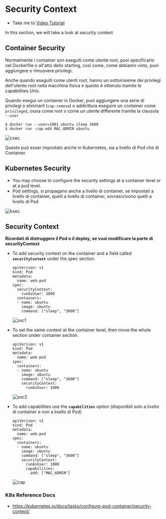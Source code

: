 # Security Context
  - Take me to [Video Tutorial](https://kodekloud.com/topic/security-contexts-2/)
  
In this section, we will take a look at security context

## Container Security



Normalmente i container son eseguiti come utente root, puoi specificarlo nel Dockerfile o
all'atto dello starting, così come, come abbiamo visto, puoi aggiungere o rimuovere privilegi.

Anche quando eseguiti come utenti root, hanno un sottoinsieme dei privilegi dell'utente root nella macchina
fisica e questo è ottenuto tramite le capabilities Unix.

Quando esegui un container in Docker, puoi aggiungere una serie di privilegi o eliminarli (`cap-remove`)
o addirittura eseguire un container come `privileged`, ossia come root o come un utente differente
tramite la clausola `--user`

 ```
 $ docker run --user=1001 ubuntu sleep 3600
 $ docker run -cap-add MAC_ADMIN ubuntu
 ```
 
 ![csec](../../images/csec.PNG)
 
Questo può esser impostato anche in Kubernetes, sia a livello di Pod che di Container.

## Kubernetes Security
- You may choose to configure the security settings at a container level or at a pod level.
- Pod settings, si propagano anche a livello di container, se impostati a livello di container, quelli a livello
di container, sovrascrivono quelli a livello di Pod

 ![ksec](../../images/ksec.PNG)

## Security Context

**Ricordati di distruggere il Pod o il deploy, se vuoi modificare la parte di securityContext**

- To add security context on the container and a field called **`securityContext`** under the spec section.
  ```
  apiVersion: v1
  kind: Pod
  metadata:
    name: web-pod
  spec:
    securityContext:
      runAsUser: 1000
    containers:
    - name: ubuntu
      image: ubuntu
      command: ["sleep", "3600"]
  ```
  ![sxc1](../../images/sxc1.PNG)
  
- To set the same context at the container level, then move the whole section under container section.
  
  ```
  apiVersion: v1
  kind: Pod
  metadata:
    name: web-pod
  spec:
    containers:
    - name: ubuntu
      image: ubuntu
      command: ["sleep", "3600"]
      securityContext:
        runAsUser: 1000
  ```
  ![sxc2](../../images/sxc2.PNG)
  
- To add capabilities use the **`capabilities`** option (disponibili solo a livello di container e non a livello di Pod)
  ```
  apiVersion: v1
  kind: Pod
  metadata:
    name: web-pod
  spec:
    containers:
    - name: ubuntu
      image: ubuntu
      command: ["sleep", "3600"]
      securityContext:
        runAsUser: 1000
        capabilities: 
          add: ["MAC_ADMIN"]
  ```
  ![cap](../../images/cap.PNG)
  
  
### K8s Reference Docs
- https://kubernetes.io/docs/tasks/configure-pod-container/security-context/
